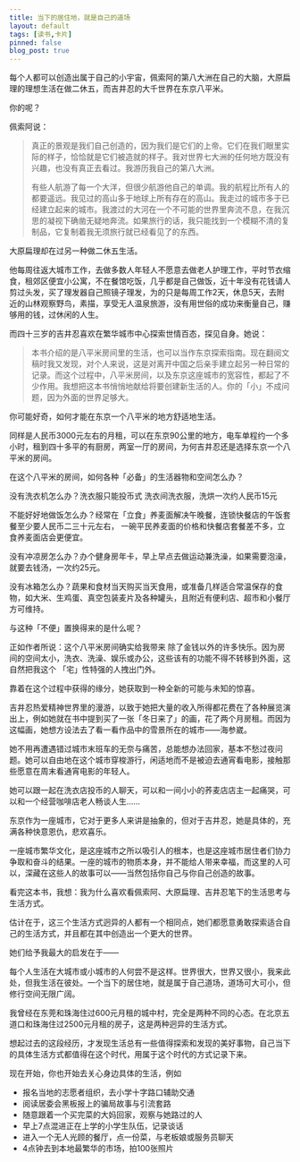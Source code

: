 ```yaml
---
title: 当下的居住地，就是自己的道场
layout: default
tags: [读书,卡片]
pinned: false
blog_post: true
---
```


每个人都可以创造出属于自己的小宇宙，佩索阿的第八大洲在自己的大脑，大原扁理的理想生活在做二休五，而吉井忍的大千世界在东京八平米。

你的呢？

佩索阿说：

> 真正的景观是我们自己创造的，因为我们是它们的上帝。它们在我们眼里实际的样子，恰恰就是它们被造就的样子。我对世界七大洲的任何地方既没有兴趣，也没有真正去看过。我游历我自己的第八大洲。　　
> 
> 有些人航游了每一个大洋，但很少航游他自己的单调。我的航程比所有人的都要遥远。我见过的高山多于地球上所有存在的高山。我走过的城市多于已经建立起来的城市。我渡过的大河在一个不可能的世界里奔流不息，在我沉思的凝视下确凿无疑地奔流。如果旅行的话，我只能找到一个模糊不清的复制品，它复制着我无须旅行就已经看见了的东西。


大原扁理却在过另一种做二休五生活。

他每周往返大城市工作，去做多数人年轻人不愿意去做老人护理工作，平时节衣缩食，租郊区便宜小公寓，不在餐馆吃饭，几乎都是自己做饭，近十年没有花钱请人剪过头发，买了理发器自己照镜子理发，为的只是每周工作2天，休息5天，去附近的山林观察野鸟，素描，享受无人温泉旅游，没有用世俗的成功来衡量自己，赚够用的钱，过休闲的人生。

而四十三岁的吉井忍喜欢在繁华城市中心探索世情百态，探见自身。她说：

> 本书介绍的是八平米房间里的生活，也可以当作东京探索指南。现在翻阅文稿时我又发现，对个人来说，这是对离开中国之后亲手建立起另一种日常的记录。而这个过程中，八平米房间，以及东京这座城市的宽容性，都起了不少作用。我想把这本书悄悄地献给将要创建新生活的人。你的「小」不成问题，因为外面的世界足够大。


你可能好奇，如何才能在东京一个八平米的地方舒适地生活。

同样是人民币3000元左右的月租，可以在东京90公里的地方，电车单程约一个多小时，租到四十多平的有厨房，两室一厅的房间，为何吉井忍还是选择东京一个八平米的房间。

在这个八平米的房间，如何各种「必备」的生活器物和空间怎么办？

没有洗衣机怎么办？洗衣服只能投币式 洗衣间洗衣服，洗烘一次约人民币15元

不能好好地做饭怎么办？经常在「立食」养麦面解决午晚餐，连锁快餐店的午饭套餐至少要人民币二三十元左右， 一碗平民养麦面的价格和快餐店套餐差不多，立食养麦面店会更便宜。

没有冲凉房怎么办？办个健身房年卡，早上早点去做运动兼洗澡，如果需要泡澡，就要去钱汤，一次约25元。

没有冰箱怎么办？蔬果和食材当天购买当天食用，或准备几样适合常温保存的食物，如大米、生鸡蛋、真空包装麦片及各种罐头，且附近有便利店、超市和小餐厅方可维持。

与这种「不便」置换得来的是什么呢？

正如作者所说：这个八平米房间确实给我带来 除了金钱以外的许多快乐。因为房间的空间太小，洗衣、洗澡、娱乐或办公，这些该有的功能不得不转移到外面，这自然把我这个 「宅」性特强的人拽出门外。

靠着在这个过程中获得的缘分，她获取到一种全新的可能与未知的惊喜。

吉井忍热爱精神世界里的漫游，以致于她把大量的收入所得都花费在了各种展览演出上，例如她就在书中提到买了一张「冬日来了」的画，花了两个月房租。而因为这幅画，她想方设法去了看一看作品中的雪景所在的城市——海参崴。

她不用再遭遇错过城市末班车的无奈与痛苦，总能想办法回家，基本不愁过夜问题。她可以自由地在这个城市穿梭游行，闲适地而不是被迫去通宵看电影，接触那些愿意在周末看通宵电影的年轻人。

她可以跟一起在洗衣店投币的人聊天，可以和一间小小的荞麦店店主一起痛哭，可以和一个经营咖啡店老人畅谈人生……

东京作为一座城市，它对于更多人来讲是抽象的，但对于吉井忍，她是具体的，充满各种快意恩仇，悲欢喜乐。

一座城市繁华文化，是这座城市之所以吸引人的根本，也是这座城市居住者们协力争取和奋斗的结果。一座的城市的物质本身，并不能给人带来幸福，而这里的人可以，深藏在这些人的故事可以——当然包括你自己与你自己创造的故事。

看完这本书，我想：我为什么喜欢看佩索阿、大原扁理、吉井忍笔下的生活思考与生活方式。

估计在于，这三个生活方式迥异的人都有一个相同点，她们都愿意勇敢探索适合自己的生活方式，并且都在其中创造出一个更大的世界。

她们给予我最大的启发在于——

每个人生活在大城市或小城市的人何尝不是这样。世界很大，世界又很小，我来此处，但我生活在彼处。一个当下的居住地，就是属于自己道场，道场可大可小，但修行空间无限广阔。

我曾经在东莞和珠海住过600元月租的城中村，完全是两种不同的心态。在北京五道口和珠海住过2500元月租的房子，这是两种迥异的生活方式。

想起过去的这段经历，才发现生活总有一些值得探索和发现的美好事物，自己当下的具体生活方式都值得在这个时代，用属于这个时代的方式记录下来。

现在开始，你也开始去关心身边具体的生活，例如

- 报名当地的志愿者组织，去小学十字路口辅助交通
- 阅读居委会黑板报上的骗局故事与引流套路
- 随意跟着一个买完菜的大妈回家，观察与她路过的人
- 早上7点混进正在上学的小学生队伍，记录谈话
- 进入一个无人光顾的餐厅，点一份菜，与老板娘或服务员聊天
- 4点钟去到本地最繁华的市场，拍100张照片